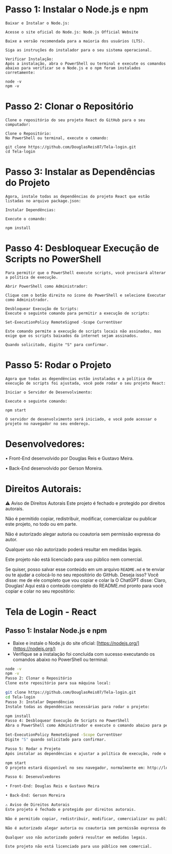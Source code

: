 # Passo 1: Instalar o Node.js e npm
    Baixar e Instalar o Node.js:

    Acesse o site oficial do Node.js: Node.js Official Website

    Baixe a versão recomendada para a maioria dos usuários (LTS).

    Siga as instruções do instalador para o seu sistema operacional.

    Verificar Instalação:
    Após a instalação, abra o PowerShell ou terminal e execute os comandos abaixo para verificar se o Node.js e o npm foram instalados corretamente:

    node -v
    npm -v


# Passo 2: Clonar o Repositório
    Clone o repositório do seu projeto React do GitHub para o seu computador:

    Clone o Repositório:
    No PowerShell ou terminal, execute o comando:

    git clone https://github.com/DouglasReis07/Tela-login.git
    cd Tela-login


# Passo 3: Instalar as Dependências do Projeto
    Agora, instale todas as dependências do projeto React que estão listadas no arquivo package.json:

    Instalar Dependências:

    Execute o comando:

    npm install


# Passo 4: Desbloquear Execução de Scripts no PowerShell
    Para permitir que o PowerShell execute scripts, você precisará alterar a política de execução.

    Abrir PowerShell como Administrador:

    Clique com o botão direito no ícone do PowerShell e selecione Executar como Administrador.

    Desbloquear Execução de Scripts:
    Execute o seguinte comando para permitir a execução de scripts:

    Set-ExecutionPolicy RemoteSigned -Scope CurrentUser

    Este comando permite a execução de scripts locais não assinados, mas exige que os scripts baixados da internet sejam assinados.

    Quando solicitado, digite "S" para confirmar.

# Passo 5: Rodar o Projeto
    Agora que todas as dependências estão instaladas e a política de execução de scripts foi ajustada, você pode rodar o seu projeto React:

    Iniciar o Servidor de Desenvolvimento:

    Execute o seguinte comando:

    npm start

    O servidor de desenvolvimento será iniciado, e você pode acessar o projeto no navegador no seu endereço.

#  Desenvolvedores:

•  Front-End desenvolvido por Douglas Reis e Gustavo Meira.
  
•  Back-End desenvolvido por Gerson Moreira.

# Direitos Autorais:

⚠️ Aviso de Direitos Autorais
Este projeto é fechado e protegido por direitos autorais.

Não é permitido copiar, redistribuir, modificar, comercializar ou publicar este projeto, no todo ou em parte.

Não é autorizado alegar autoria ou coautoria sem permissão expressa do autor.

Qualquer uso não autorizado poderá resultar em medidas legais.

Este projeto não está licenciado para uso público nem comercial.


Se quiser, posso salvar esse conteúdo em um arquivo `README.md` e te enviar ou te ajudar a colocá-lo no seu repositório do GitHub. Deseja isso?
Você disse:
me de ele completo que vou copiar e colar  la
O ChatGPT disse:
Claro, Douglas! Aqui está o conteúdo completo do README.md pronto para você copiar e colar no seu repositório:

# Tela de Login - React

## Passo 1: Instalar Node.js e npm

- Baixe e instale o Node.js do site oficial: [https://nodejs.org/](https://nodejs.org/)
- Verifique se a instalação foi concluída com sucesso executando os comandos abaixo no PowerShell ou terminal:

```bash
node -v
npm -v
Passo 2: Clonar o Repositório
Clone este repositório para sua máquina local:

git clone https://github.com/DouglasReis07/Tela-login.git
cd Tela-login
Passo 3: Instalar Dependências
Instale todas as dependências necessárias para rodar o projeto:

npm install
Passo 4: Desbloquear Execução de Scripts no PowerShell
Abra o PowerShell como Administrador e execute o comando abaixo para permitir a execução de scripts locais:

Set-ExecutionPolicy RemoteSigned -Scope CurrentUser
Digite "S" quando solicitado para confirmar.

Passo 5: Rodar o Projeto
Após instalar as dependências e ajustar a política de execução, rode o servidor de desenvolvimento com:

npm start
O projeto estará disponível no seu navegador, normalmente em: http://localhost:3000.

Passo 6: Desenvolvedores

• Front-End: Douglas Reis e Gustavo Meira

• Back-End: Gerson Moreira

⚠️ Aviso de Direitos Autorais
Este projeto é fechado e protegido por direitos autorais.

Não é permitido copiar, redistribuir, modificar, comercializar ou publicar este projeto, no todo ou em parte.

Não é autorizado alegar autoria ou coautoria sem permissão expressa do autor.

Qualquer uso não autorizado poderá resultar em medidas legais.

Este projeto não está licenciado para uso público nem comercial.
